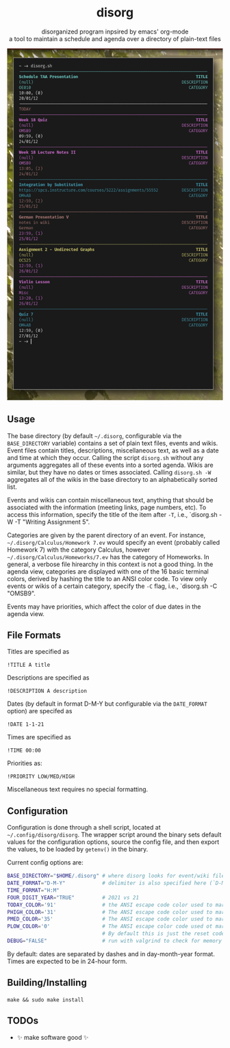 <h1 align="center">disorg</h1>
<p align="center">disorganized program inpsired by emacs' org-mode<br/>a tool to maintain a schedule and agenda over a directory of plain-text files</p>

<p align="center"><img src="screenshot.png"/></p>

## Usage
The base directory (by default `~/.disorg`, configurable via the `BASE_DIRECTORY` variable) contains a set of plain text files, events and wikis. Event files contain titles, descriptions, miscellaneous text, as well as a date and time at which they occur. Calling the script `disorg.sh` without any arguments aggregates all of these events into a sorted agenda. Wikis are similar, but they have no dates or times associated. Calling `disorg.sh -W` aggregates all of the wikis in the base directory to an alphabetically sorted list.

Events and wikis can contain miscellaneous text, anything that should be associated with the information (meeting links, page numbers, etc). To access this information, specify the title of the item after `-T`, i.e., `disorg.sh -W -T "Writing Assignment 5".

Categories are given by the parent directory of an event. For instance, `~/.disorg/Calculus/Homework 7.ev` would specify an event (probably called Homework 7) with the category Calculus, however `~/.disorg/Calculus/Homeworks/7.ev` has the category of Homeworks. In general, a verbose file hirearchy in this context is not a good thing. In the agenda view, categories are displayed with one of the 16 basic terminal colors, derived by hashing the title to an ANSI color code. To view only events or wikis of a certain category, specify the `-C` flag, i.e., `disorg.sh -C "OMSB9".

Events may have priorities, which affect the color of due dates in the agenda view.

## File Formats

Titles are specified as
```
!TITLE A title
```
Descriptions are specified as
```
!DESCRIPTION A description
```
Dates (by default in format D-M-Y but configurable via the `DATE_FORMAT` option) are specifed as
```
!DATE 1-1-21
```
Times are specified as
```
!TIME 00:00
```
Priorities as:
```
!PRIORITY LOW/MED/HIGH
```
Miscellaneous text requires no special formatting.

## Configuration
Configuration is done through a shell script, located at `~/.config/disorg/disorg`. The wrapper script around the binary sets default values for the configuration options, source the config file, and then export the values, to be loaded by `getenv()` in the binary.

Current config options are:
```bash
BASE_DIRECTORY="$HOME/.disorg" # where disorg looks for event/wiki files
DATE_FORMAT="D-M-Y"            # delimiter is also specified here (`D-M-Y`/`D/M/Y`)
TIME_FORMAT="H:M"
FOUR_DIGIT_YEAR="TRUE"         # 2021 vs 21
TODAY_COLOR='91'               # the ANSI escape code color used to mark the current time/today
PHIGH_COLOR='31'               # The ANSI escape code color used to mark high-priority events
PMED_COLOR='35'                # The ANSI escape code color used to mark medium-priority events
PLOW_COLOR='0'                 # The ANSI escape color code used ot mark low-priority events.
                               # By default this is just the reset code to remove any color.
DEBUG="FALSE"                  # run with valgrind to check for memory leaks
```

By default: dates are separated by dashes and in day-month-year format. Times are expected to be in 24-hour form.

## Building/Installing
`make && sudo make install`

## TODOs
* ✨ make software good ✨
